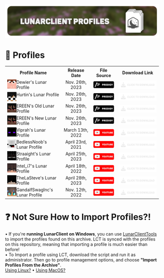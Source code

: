 <head>
<p align="center">
    <a href=https://github.com/Vaption/LunarClientProfiles/releases  ><img align=center src=".github/images/lcp_banner.png" width="900" alt="banner"></a></br>
</p>
</head>
<body>

# 💾 Profiles
<table align="center">
  <tr>
    <th>Profile Name</th>
    <th>Release Date</th>
    <th>File Source</th>
    <th>Download Link</th>
  </tr>
  <tr>
    <!-- dewier skin & namemc redirect -->	
    <td><a href="https://namemc.com/profile/Dewier.1"><img align=left src=".github/images/skins/dewier_skin.png" width="30" alt="banner"></a> Dewier's Lunar Profile</td>
    <!-- dewier's profile release date -->	
    <td align=center>Nov. 26th, 2023</td>
    <!-- dewier's profile source -->	
    <td><a href="https://discord.gg/prodigy"><img align=center src=".github/images/buttons/prodigy_button.png" width="100" alt="button"></a></td>
    <!-- dewier's profile download link -->
    <td><a href="https://github.com/Vaption/LunarClientProfiles/releases"><img align=center src=".github/images/buttons/download_button.png" width="200" alt="button"></a></td>
  </tr>
  <tr>
    <!-- hurtin skin & namemc redirect -->	
    <td><a href="https://namemc.com/profile/Hurtin.5"><img align=left src=".github/images/skins/hurtin_skin.png" width="30" alt="banner"></a> Hurtin's Lunar Profile</td>
    <!-- hurtin's profile release date -->	
    <td align=center>Nov. 26th, 2023</td>
    <!-- hurtin's profile source -->	
    <td><a href="https://discord.gg/prodigy"><img align=center src=".github/images/buttons/prodigy_button.png" width="100" alt="button"></td>
    <!-- hurtin's profile download link -->	
    <td><a href="https://github.com/Vaption/LunarClientProfiles/releases"><img align=center src=".github/images/buttons/download_button.png" width="200" alt="button"></a></td>
  </tr>
  <tr>
    <!-- ereen (OLD) skin & namemc redirect -->	
    <td><a href="https://namemc.com/profile/EREEN.3"><img align=left src=".github/images/skins/ereen_skin.png" width="30" alt="banner"></a> EREEN's Old Lunar Profile</td>
    <!-- ereen's (OLD) profile release date -->	
    <td align=center>Nov. 26th, 2023</td>
    <!-- ereen's (OLD) profile source -->	
    <td><a href="https://discord.gg/prodigy"><img align=center src=".github/images/buttons/prodigy_button.png" width="100" alt="button"></td>
    <!-- ereen's (OLD) profile download link -->	
    <td><a href="https://github.com/Vaption/LunarClientProfiles/releases"><img align=center src=".github/images/buttons/download_button.png" width="200" alt="button"></a></td>
  </tr>
  <tr>
    <!-- ereen (NEW) skin & namemc redirect -->	
    <td><a href="https://namemc.com/profile/EREEN.3"><img align=left src=".github/images/skins/ereen_skin.png" width="30" alt="banner"></a> EREEN's New Lunar Profile</td>
    <!-- ereen's (NEW) profile release date -->	
    <td align=center>Nov. 26th, 2023</td>
    <!-- ereen's (NEW) profile source -->
    <td><a href="https://discord.gg/prodigy"><img align=center src=".github/images/buttons/prodigy_button.png" width="100" alt="button"></td>
    <!-- ereen's (NEW) profile download link -->
    <td><a href="https://github.com/Vaption/LunarClientProfiles/releases"><img align=center src=".github/images/buttons/download_button.png" width="200" alt="button"></a></td>
  </tr>
  <tr>
    <!-- viprah skin & namemc redirect -->	
    <td><a href="https://namemc.com/profile/Viprah.1"><img align=left src=".github/images/skins/viprah_skin.png" width="30" alt="banner"></a> Viprah's Lunar Profile</td>
    <!-- viprah's profile release date -->	
    <td align=center>March 13th, 2022</td>
    <!-- viprah's profile source -->	
    <td><a href="https://youtu.be/XoS6h1gNdpg"><img align=center src=".github/images/buttons/youtube_button.png" width="100" alt="button"></td>
    <!-- viprah's profile download link -->	
    <td><a href="https://github.com/Vaption/LunarClientProfiles/releases"><img align=center src=".github/images/buttons/download_button.png" width="200" alt="button"></a></td>
  </tr>
  <tr>
    <!-- bedlessnoob skin & namemc redirect -->	
    <td><a href="https://namemc.com/profile/BedlessNoob.1"><img align=left src=".github/images/skins/bedless_skin.png" width="30" alt="banner"></a> BedlessNoob's Lunar Profile</td>
    <!-- bedlessnoob's profile release date -->	
    <td align=center>April 23rd, 2021</td>
    <!-- bedlessnoob's profile source -->	
    <td><a href="https://youtu.be/LXeGZt2gzck"><img align=center src=".github/images/buttons/youtube_button.png" width="100" alt="button"></td>
    <!-- bedlessnoob's profile download link -->
    <td><a href="https://github.com/Vaption/LunarClientProfiles/releases"><img align=center src=".github/images/buttons/download_button.png" width="200" alt="button"></a></td>
  </tr>
  <tr>
    <!-- straaight skin & namemc redirect -->	
    <td><a href="https://namemc.com/profile/Straaight.2"><img align=left src=".github/images/skins/straaight_skin.png" width="30" alt="banner"></a> Straaight's Lunar Profile</td>
    <!-- straaight's profile release date -->	
    <td align=center>April 25th, 2023</td>
    <!-- straaight's profile source -->	
    <td><a href="https://youtu.be/pdiFSAgItVU"><img align=center src=".github/images/buttons/youtube_button.png" width="100" alt="button"></td>
    <!-- straaight's profile download link -->
    <td><a href="https://github.com/Vaption/LunarClientProfiles/releases"><img align=center src=".github/images/buttons/download_button.png" width="200" alt="button"></a></td>
  </tr>
  <tr>
    <!-- inteledits skin & namemc redirect -->	
    <td><a href="https://namemc.com/profile/Intel_i7.1"><img align=left src=".github/images/skins/intel_skin.png" width="30" alt="banner"></a> Intel_i7's Lunar Profile</td>
    <!-- inteledits' profile release date -->	
    <td align=center>April 18th, 2022</td>
    <!-- inteledits' profile source -->	
    <td><a href="https://youtu.be/ui26MAMOOOs"><img align=center src=".github/images/buttons/youtube_button.png" width="100" alt="button"></td>
    <!-- inteledits' profile download link -->
    <td><a href="https://github.com/Vaption/LunarClientProfiles/releases"><img align=center src=".github/images/buttons/download_button.png" width="200" alt="button"></a></td>
  </tr>
  <tr>
    <!-- thelasteve skin & namemc redirect -->	
    <td><a href="https://namemc.com/profile/TheLaSteve.2"><img align=left src=".github/images/skins/thelasteve_skin.png" width="30" alt="banner"></a> TheLaSteve's Lunar Profile</td>
    <!-- thelasteve's profile release date -->	
    <td align=center>April 28th, 2023</td>
    <!-- thelasteve's profile source -->	
    <td><a href="https://youtu.be/T_PdvrDW5r8"><img align=center src=".github/images/buttons/youtube_button.png" width="100" alt="button"></td>
    <!-- thelasteve's profile download link -->
    <td><a href="https://github.com/Vaption/LunarClientProfiles/releases"><img align=center src=".github/images/buttons/download_button.png" width="200" alt="button"></a></td>
  </tr>
  <tr>
    <!-- gandalfswaginc skin & namemc redirect -->	
    <td><a href="https://namemc.com/profile/GandalfSwagInc.1"><img align=left src=".github/images/skins/gandalf_skin.png" width="30" alt="banner"></a> GandalfSwagInc's Lunar Profile</td>
    <!-- gandalfswaginc's profile release date -->	
    <td align=center>Nov. 12th, 2022</td>
    <!-- gandalfswaginc's profile source -->	
    <td><a href="https://youtu.be/j50lGnSq2Nc"><img align=center src=".github/images/buttons/youtube_button.png" width="100" alt="button"></td>
    <!-- gandalfswaginc's profile download link -->
    <td><a href="https://github.com/Vaption/LunarClientProfiles/releases"><img align=center src=".github/images/buttons/download_button.png" width="200" alt="button"></a></td>
  </tr>
</table>
</body>

# ❓ Not Sure How to Import Profiles?!
• If you're **running LunarClient on Windows**, you can use <a href="https://github.com/Vaption/LunarClientTools">LunarClientTools</a> to import the profiles found on this archive. LCT is synced with the profiles on this repository, meaning that importing a profile is much easier than before!<br>
• To Import a profile using LCT, download the script and run it as administrator. Then go to profile management options, and choose **"Import Profiles From the Archive"**.<br>
<a href="https://youtu.be/aSg2Byst3hE">Using Linux?</a> • <a href="https://youtu.be/kuQwEhEWNI0">Using MacOS?</a>
